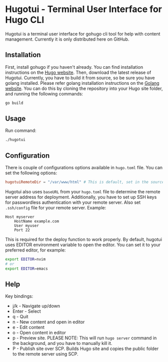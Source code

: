 # Hugotui - Terminal User Interface for Hugo CLI

Hugotui is a terminal user interface for gohugo cli tool for help with content management. Currently it is only distributed here on GitHub.

## Installation

First, install gohugo if you haven't already. You can find installation instructions on the [Hugo website](https://gohugo.io/getting-started/installing/).
Then, download the latest release of Hugotui. Currently, you have to build it from source, so be sure you have golang installed. 
Please refer golang installation instructions on the [Golang website](https://golang.org/doc/install).
You can do this by cloning the repository into your Hugo site folder, and running the following commands:

``` bash
go build
```

## Usage
Run command:

``` bash 
./hugotui
```

## Configuration
There is couple of configurations options available in `hugo.toml` file. You can set the following options:

``` toml
hugotuiRemoteDir = "/var/www/html" # This is default, set in the source code, but you can override it here.
```

Hugotui also uses `baseURL` from your `hugo.toml` file to determine the remote server address for deployment.
Additionally, you have to set up SSH keys for passwordless authentication with your remote server. Also set `.ssh/config` file for your remote server. Example:

``` config
Host myserver
    HostName example.com
    User myuser
    Port 22
```

This is required for the deploy function to work properly.
By default, hugotui uses EDITOR environment variable to open the editor. You can set it to your preferred editor, for example:

``` bash
export EDITOR=nvim
# or
export EDITOR=emacs

```

## Help

Key bindings:

- j/k - Navigate up/down
- Enter - Select
- q - Quit
- n - New content and open in editor
- e - Edit content
- o - Open content in editor
- p - Preview site. PLEASE NOTE: This will run `hugo server` command in the background, and you have to manually kill it.
- P - Publish site over SCP. Builds Hugo site and copies the public folder to the remote server using SCP.
